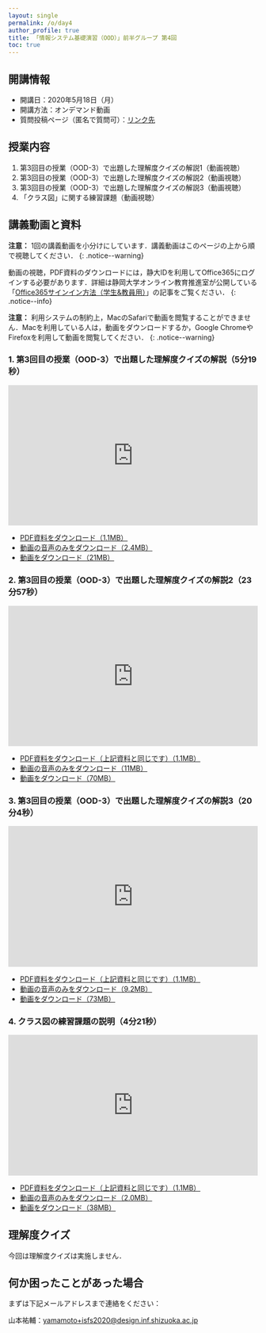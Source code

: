 ```yaml
---
layout: single
permalink: /o/day4
author_profile: true
title: 「情報システム基礎演習（OOD）」前半グループ 第4回
toc: true
---
```


## 開講情報

* 開講日：2020年5月18日（月）
* 開講方法：オンデマンド動画
* 質問投稿ページ（匿名で質問可）：[リンク先](https://app.sli.do/event/rgxpzr6y)


## 授業内容

1. 第3回目の授業（OOD-3）で出題した理解度クイズの解説1（動画視聴）
2. 第3回目の授業（OOD-3）で出題した理解度クイズの解説2（動画視聴）
3. 第3回目の授業（OOD-3）で出題した理解度クイズの解説3（動画視聴）
4. 「クラス図」に関する練習課題（動画視聴）


## 講義動画と資料
**注意：** 1回の講義動画を小分けにしています．講義動画はこのページの上から順で視聴してください．
{: .notice--warning}

動画の視聴，PDF資料のダウンロードには，静大IDを利用してOffice365にログインする必要があります．詳細は静岡大学オンライン教育推進室が公開している「[Office365サインイン方法（学生&教員用）](https://wwp.shizuoka.ac.jp/online-education/office365%e3%82%b5%e3%82%a4%e3%83%b3%e3%82%a4%e3%83%b3%ef%bc%86-ms-stream%e8%a6%96%e8%81%b4%e6%96%b9%e6%b3%95%ef%bc%88%e5%ad%a6%e7%94%9f%e6%95%99%e5%93%a1%e7%94%a8%ef%bc%89/)」の記事をご覧ください．
{: .notice--info}

**注意：** 利用システムの制約上，MacのSafariで動画を閲覧することができません．Macを利用している人は，動画をダウンロードするか，Google ChromeやFirefoxを利用して動画を閲覧してください．
{: .notice--warning}


### 1. 第3回目の授業（OOD-3）で出題した理解度クイズの解説（5分19秒）

<div style='max-width: 640px'><div style='position: relative; padding-bottom: 56.25%; height: 0; overflow: hidden;'><iframe width="640" height="360" src="https://web.microsoftstream.com/embed/video/b0f5c6c6-8746-4424-8002-238797773f8f?autoplay=false&amp;showinfo=false" allowfullscreen style="border:none; position: absolute; top: 0; left: 0; right: 0; bottom: 0; height: 100%; max-width: 100%;"></iframe></div></div>

* [PDF資料をダウンロード（1.1MB）](https://scii-my.sharepoint.com/:b:/g/personal/yusuke_yamamoto_cii_shizuoka_ac_jp/EXDGAWWm4B9AhKrsBCL4nEoBvDZhkqZN_CxX_cVlta9h7A?e=vAL3dN)
* [動画の音声のみをダウンロード（2.4MB）](https://scii-my.sharepoint.com/:u:/g/personal/yusuke_yamamoto_cii_shizuoka_ac_jp/EZ3xXqtSoddJoSC41A_MjjIBlintWhzL8supvY0Wd-54cA?e=S8PPQU)
* [動画をダウンロード（21MB）](https://scii-my.sharepoint.com/:v:/g/personal/yusuke_yamamoto_cii_shizuoka_ac_jp/EbULYsCOABtOg0Ng-GjWhpkBUTPUlGsL4Q8-NIiuvz_Xeg?e=un4D9K)


### 2. 第3回目の授業（OOD-3）で出題した理解度クイズの解説2（23分57秒）

<div style='max-width: 640px'><div style='position: relative; padding-bottom: 56.25%; height: 0; overflow: hidden;'><iframe width="640" height="360" src="https://web.microsoftstream.com/embed/video/344fa9fc-d798-4472-b977-663f9df0313c?autoplay=false&amp;showinfo=false" allowfullscreen style="border:none; position: absolute; top: 0; left: 0; right: 0; bottom: 0; height: 100%; max-width: 100%;"></iframe></div></div>

* [PDF資料をダウンロード（上記資料と同じです）（1.1MB）](https://scii-my.sharepoint.com/:b:/g/personal/yusuke_yamamoto_cii_shizuoka_ac_jp/EXDGAWWm4B9AhKrsBCL4nEoBvDZhkqZN_CxX_cVlta9h7A?e=vAL3dN)
* [動画の音声のみをダウンロード（11MB）](https://scii-my.sharepoint.com/:u:/g/personal/yusuke_yamamoto_cii_shizuoka_ac_jp/EYKh2vJ4-5BNnhl_eJHc_RIBG_PEDx8oxa2gGaid4_zuVQ?e=6smfyo)
* [動画をダウンロード（70MB）](https://scii-my.sharepoint.com/:v:/g/personal/yusuke_yamamoto_cii_shizuoka_ac_jp/EfZVlvZ2kqhLuF5QO90X3a8BnDOwh_Juyg1pRaxRsq0VXw?e=1TkSgB)



### 3. 第3回目の授業（OOD-3）で出題した理解度クイズの解説3（20分4秒）

<div style='max-width: 640px'><div style='position: relative; padding-bottom: 56.25%; height: 0; overflow: hidden;'><iframe width="640" height="360" src="https://web.microsoftstream.com/embed/video/be385447-d9cd-46f8-856c-1af5aefe918b?autoplay=false&amp;showinfo=false" allowfullscreen style="border:none; position: absolute; top: 0; left: 0; right: 0; bottom: 0; height: 100%; max-width: 100%;"></iframe></div></div>

* [PDF資料をダウンロード（上記資料と同じです）（1.1MB）](https://scii-my.sharepoint.com/:b:/g/personal/yusuke_yamamoto_cii_shizuoka_ac_jp/EXDGAWWm4B9AhKrsBCL4nEoBvDZhkqZN_CxX_cVlta9h7A?e=vAL3dN)
* [動画の音声のみをダウンロード（9.2MB）](https://scii-my.sharepoint.com/:u:/g/personal/yusuke_yamamoto_cii_shizuoka_ac_jp/EewFw5XdMvhCv57kJVUVqmwBXaXdVWiAlPzN_ngr6UWlsQ?e=s3nGRJ)
* [動画をダウンロード（73MB）](https://scii-my.sharepoint.com/:v:/g/personal/yusuke_yamamoto_cii_shizuoka_ac_jp/Ea36tt3dqZpEpdpW6JATcSIB5to3g4p63wLX_m0E4X9Ktw?e=2OjJri)


### 4. クラス図の練習課題の説明（4分21秒）

<div style='max-width: 640px'><div style='position: relative; padding-bottom: 56.25%; height: 0; overflow: hidden;'><iframe width="640" height="360" src="https://web.microsoftstream.com/embed/video/72916b6d-0345-4d7c-a556-daab09ee3d67?autoplay=false&amp;showinfo=false" allowfullscreen style="border:none; position: absolute; top: 0; left: 0; right: 0; bottom: 0; height: 100%; max-width: 100%;"></iframe></div></div>

* [PDF資料をダウンロード（上記資料と同じです）（1.1MB）](https://scii-my.sharepoint.com/:b:/g/personal/yusuke_yamamoto_cii_shizuoka_ac_jp/EXDGAWWm4B9AhKrsBCL4nEoBvDZhkqZN_CxX_cVlta9h7A?e=vAL3dN)
* [動画の音声のみをダウンロード（2.0MB）](https://scii-my.sharepoint.com/:u:/g/personal/yusuke_yamamoto_cii_shizuoka_ac_jp/EfEFSZT3DAdDttLAG-4HrmgBZHKOFkHRQn4RLqpNjwptjg?e=53baaI)
* [動画をダウンロード（38MB）](https://scii-my.sharepoint.com/:v:/g/personal/yusuke_yamamoto_cii_shizuoka_ac_jp/EWWHMIHoHDxLpvvTnSFpMzoBRqwbMzHjtZLhRvEFAgQGXw?e=V0BYTt)


## 理解度クイズ

今回は理解度クイズは実施しません．


## 何か困ったことがあった場合
まずは下記メールアドレスまで連絡をください：

山本祐輔：yamamoto+isfs2020@design.inf.shizuoka.ac.jp


